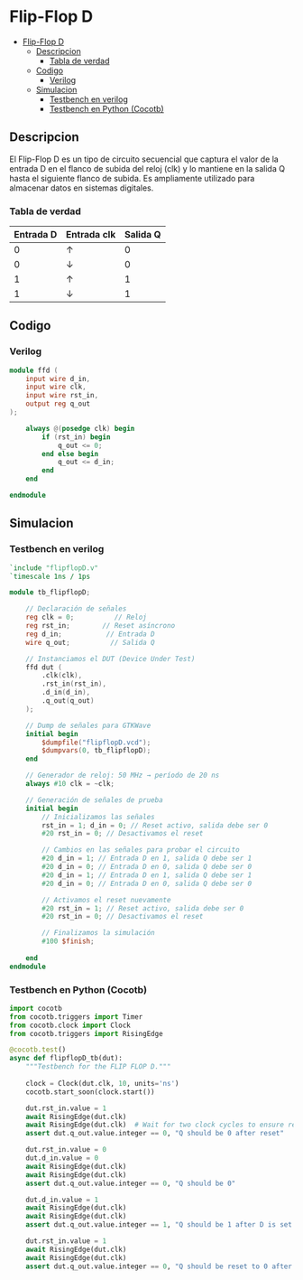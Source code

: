 # Flip-Flop D

- [Flip-Flop D](#flip-flop-d)
  - [Descripcion](#descripcion)
    - [Tabla de verdad](#tabla-de-verdad)
  - [Codigo](#codigo)
    - [Verilog](#verilog)
  - [Simulacion](#simulacion)
    - [Testbench en verilog](#testbench-en-verilog)
    - [Testbench en Python (Cocotb)](#testbench-en-python-cocotb)

## Descripcion

El Flip-Flop D es un tipo de circuito secuencial que captura el valor de la entrada D en el flanco de subida del reloj (clk) y lo mantiene en la salida Q hasta el siguiente flanco de subida. Es ampliamente utilizado para almacenar datos en sistemas digitales.

### Tabla de verdad

| Entrada D | Entrada clk | Salida Q |
|-----------|-------------|----------|
|     0     |      ↑      |    0     |
|     0     |      ↓      |    0     |
|     1     |      ↑      |    1     |
|     1     |      ↓      |    1     |

## Codigo

### Verilog

```verilog
module ffd (
    input wire d_in,
    input wire clk,
    input wire rst_in,
    output reg q_out
);

    always @(posedge clk) begin
        if (rst_in) begin
            q_out <= 0;
        end else begin
            q_out <= d_in;
        end
    end

endmodule
```

## Simulacion

### Testbench en verilog

```verilog
`include "flipflopD.v"
`timescale 1ns / 1ps

module tb_flipflopD;

    // Declaración de señales
    reg clk = 0;          // Reloj
    reg rst_in;        // Reset asíncrono
    reg d_in;           // Entrada D
    wire q_out;          // Salida Q

    // Instanciamos el DUT (Device Under Test)
    ffd dut (
        .clk(clk),
        .rst_in(rst_in),
        .d_in(d_in),
        .q_out(q_out)
    );

    // Dump de señales para GTKWave
    initial begin
        $dumpfile("flipflopD.vcd");
        $dumpvars(0, tb_flipflopD);
    end

    // Generador de reloj: 50 MHz → período de 20 ns
    always #10 clk = ~clk;

    // Generación de señales de prueba
    initial begin
        // Inicializamos las señales
        rst_in = 1; d_in = 0; // Reset activo, salida debe ser 0
        #20 rst_in = 0; // Desactivamos el reset

        // Cambios en las señales para probar el circuito
        #20 d_in = 1; // Entrada D en 1, salida Q debe ser 1
        #20 d_in = 0; // Entrada D en 0, salida Q debe ser 0
        #20 d_in = 1; // Entrada D en 1, salida Q debe ser 1
        #20 d_in = 0; // Entrada D en 0, salida Q debe ser 0

        // Activamos el reset nuevamente
        #20 rst_in = 1; // Reset activo, salida debe ser 0
        #20 rst_in = 0; // Desactivamos el reset

        // Finalizamos la simulación
        #100 $finish;
        
    end
endmodule
```

### Testbench en Python (Cocotb)

```python
import cocotb
from cocotb.triggers import Timer
from cocotb.clock import Clock
from cocotb.triggers import RisingEdge

@cocotb.test()
async def flipflopD_tb(dut):
    """Testbench for the FLIP FLOP D."""
    
    clock = Clock(dut.clk, 10, units='ns')
    cocotb.start_soon(clock.start())

    dut.rst_in.value = 1
    await RisingEdge(dut.clk)
    await RisingEdge(dut.clk)  # Wait for two clock cycles to ensure reset is applied
    assert dut.q_out.value.integer == 0, "Q should be 0 after reset"

    dut.rst_in.value = 0
    dut.d_in.value = 0
    await RisingEdge(dut.clk)
    await RisingEdge(dut.clk)
    assert dut.q_out.value.integer == 0, "Q should be 0"

    dut.d_in.value = 1
    await RisingEdge(dut.clk)
    await RisingEdge(dut.clk)
    assert dut.q_out.value.integer == 1, "Q should be 1 after D is set to 1 on clock edge"

    dut.rst_in.value = 1
    await RisingEdge(dut.clk)
    await RisingEdge(dut.clk)
    assert dut.q_out.value.integer == 0, "Q should be reset to 0 after reset signal is high"
```
